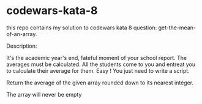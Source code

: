 # codewars-kata-8

this repo contains my solution to codewars kata 8 question: get-the-mean-of-an-array.


Description:

It's the academic year's end, fateful moment of your school report. The averages must be calculated. All the students come to you and entreat you to calculate their average for them. Easy ! You just need to write a script.

Return the average of the given array rounded down to its nearest integer.

The array will never be empty

